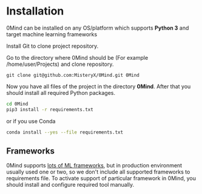 # Installation

0Mind can be installed on any OS/platform which supports **Python 3** and target machine learning frameworks

Install Git to clone project repository.

Go to the directory where 0Mind should be (For example /home/user/Projects) and clone repository.
```
git clone git@github.com:MisteryX/0Mind.git 0Mind
```
Now you have all files of the project in the directory **0Mind**. 
After that you should install all required Python packages.
```bash
cd 0Mind
pip3 install -r requirements.txt
```
or if you use Conda
```bash
conda install --yes --file requirements.txt
```

## Frameworks
0Mind supports [lots of ML frameworks](ML_FRAMEWORKS.MD), but in production environment usually used one or two,
so we don't include all supported frameworks to requirements file. 
To activate support of particular framework in 0Mind, you should install and configure required tool manually.